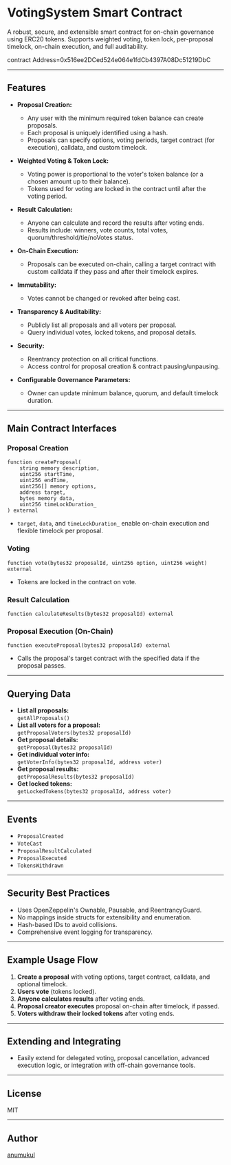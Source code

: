 # VotingSystem Smart Contract

A robust, secure, and extensible smart contract for on-chain governance using ERC20 tokens. Supports weighted voting, token lock, per-proposal timelock, on-chain execution, and full auditability.

contract Address=0x516ee2DCed524e064e1fdCb4397A08Dc51219DbC

---

## Features

- **Proposal Creation:**

  - Any user with the minimum required token balance can create proposals.
  - Each proposal is uniquely identified using a hash.
  - Proposals can specify options, voting periods, target contract (for execution), calldata, and custom timelock.

- **Weighted Voting & Token Lock:**

  - Voting power is proportional to the voter's token balance (or a chosen amount up to their balance).
  - Tokens used for voting are locked in the contract until after the voting period.

- **Result Calculation:**

  - Anyone can calculate and record the results after voting ends.
  - Results include: winners, vote counts, total votes, quorum/threshold/tie/noVotes status.

- **On-Chain Execution:**

  - Proposals can be executed on-chain, calling a target contract with custom calldata if they pass and after their timelock expires.

- **Immutability:**

  - Votes cannot be changed or revoked after being cast.

- **Transparency & Auditability:**

  - Publicly list all proposals and all voters per proposal.
  - Query individual votes, locked tokens, and proposal details.

- **Security:**

  - Reentrancy protection on all critical functions.
  - Access control for proposal creation & contract pausing/unpausing.

- **Configurable Governance Parameters:**
  - Owner can update minimum balance, quorum, and default timelock duration.

---

## Main Contract Interfaces

### Proposal Creation

```solidity
function createProposal(
    string memory description,
    uint256 startTime,
    uint256 endTime,
    uint256[] memory options,
    address target,
    bytes memory data,
    uint256 timeLockDuration_
) external
```

- `target`, `data`, and `timeLockDuration_` enable on-chain execution and flexible timelock per proposal.

### Voting

```solidity
function vote(bytes32 proposalId, uint256 option, uint256 weight) external
```

- Tokens are locked in the contract on vote.

### Result Calculation

```solidity
function calculateResults(bytes32 proposalId) external
```

### Proposal Execution (On-Chain)

```solidity
function executeProposal(bytes32 proposalId) external
```

- Calls the proposal's target contract with the specified data if the proposal passes.

---

## Querying Data

- **List all proposals:**  
  `getAllProposals()`
- **List all voters for a proposal:**  
  `getProposalVoters(bytes32 proposalId)`
- **Get proposal details:**  
  `getProposal(bytes32 proposalId)`
- **Get individual voter info:**  
  `getVoterInfo(bytes32 proposalId, address voter)`
- **Get proposal results:**  
  `getProposalResults(bytes32 proposalId)`
- **Get locked tokens:**  
  `getLockedTokens(bytes32 proposalId, address voter)`

---

## Events

- `ProposalCreated`
- `VoteCast`
- `ProposalResultCalculated`
- `ProposalExecuted`
- `TokensWithdrawn`

---

## Security Best Practices

- Uses OpenZeppelin's Ownable, Pausable, and ReentrancyGuard.
- No mappings inside structs for extensibility and enumeration.
- Hash-based IDs to avoid collisions.
- Comprehensive event logging for transparency.

---

## Example Usage Flow

1. **Create a proposal** with voting options, target contract, calldata, and optional timelock.
2. **Users vote** (tokens locked).
3. **Anyone calculates results** after voting ends.
4. **Proposal creator executes** proposal on-chain after timelock, if passed.
5. **Voters withdraw their locked tokens** after voting ends.

---

## Extending and Integrating

- Easily extend for delegated voting, proposal cancellation, advanced execution logic, or integration with off-chain governance tools.

---

## License

MIT

---

## Author

[anumukul](https://github.com/anumukul)
